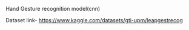 Hand Gesture recognition model(cnn)

Dataset link- https://www.kaggle.com/datasets/gti-upm/leapgestrecog
